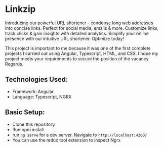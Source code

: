 # Linkzip
 Introducing our powerful URL shortener - condense long web addresses into concise links. Perfect for social media, emails &amp; more. Customize links, track clicks &amp; gain insights with detailed analytics. Simplify your online presence with our intuitive URL shortener. Optimize today!

This project is important to me because it was one of the first complete projects I carried out using Angular, Typescript, HTML, and CSS.
I hope my project meets your requirements to secure the position of the vacancy.
Regards.

## Technologies Used:
- Framework: Angular
- Language: Typescript, NGRX

## Basic Setup:
- Clone this repository
- Run npm install
- run `ng serve` for a dev server. Navigate to `http://localhost:4200/`
- You can use the redux tool extension to inspect Ngrx

